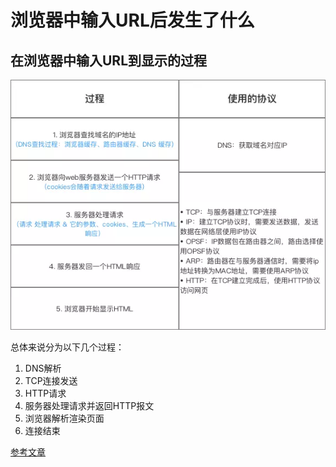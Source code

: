 # 浏览器中输入URL后发生了什么

## 在浏览器中输入URL到显示的过程

![](_v_images/20190723220402012_24054.png)

总体来说分为以下几个过程：
1. DNS解析
2. TCP连接发送
3. HTTP请求
4. 服务器处理请求并返回HTTP报文
5. 浏览器解析渲染页面
6. 连接结束

[参考文章](https://segmentfault.com/a/1190000006879700)